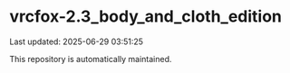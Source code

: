 # vrcfox-2.3_body_and_cloth_edition

Last updated: 2025-06-29 03:51:25

This repository is automatically maintained.
